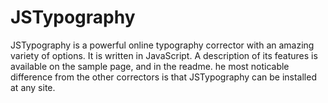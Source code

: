 JSTypography
============

JSTypography is a powerful online typography corrector with an amazing variety of options. It is written in JavaScript. A description of its features is available on the sample page, and in the readme. he most noticable difference from the other correctors is that JSTypography can be installed at any site.
